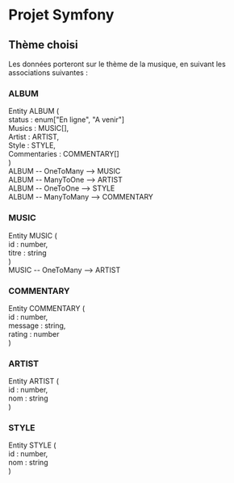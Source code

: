 # Projet Symfony

## Thème choisi

Les données porteront sur le thème de la musique, en suivant les associations suivantes :

### ALBUM
  
Entity ALBUM (  
    status : enum["En ligne", "A venir"]  
    Musics : MUSIC[],  
    Artist : ARTIST,  
    Style : STYLE,  
    Commentaries : COMMENTARY[]  
 )  
ALBUM -- OneToMany --> MUSIC  
ALBUM -- ManyToOne --> ARTIST  
ALBUM -- OneToOne --> STYLE  
ALBUM -- ManyToMany --> COMMENTARY  
  
### MUSIC
  
Entity MUSIC (   
    id : number,  
    titre : string  
 )  
MUSIC -- OneToMany --> ARTIST  
  
### COMMENTARY
  
Entity COMMENTARY (  
    id : number,  
    message : string,  
    rating : number  
)  
  
### ARTIST
  
Entity ARTIST (  
    id : number,  
    nom : string  
)  
  
### STYLE
  
Entity STYLE (  
    id : number,  
    nom : string  
)  



